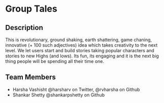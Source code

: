 # Group Tales


## Description
This is revolutionary, ground shaking, earth shattering, game chaning, innovative (+ 100 such adjectives) idea which takes creativity to the next level. We let users start and build stories taking popular characters and stories to new Highs (and lows). Its fun, its engaging and it is the next big thing people will be spending all their time one.




## Team Members

- Harsha Vashisht @harsharv on Twitter, @rvharsha on Github
- Shankar Shetty @shankarpshetty on Github
